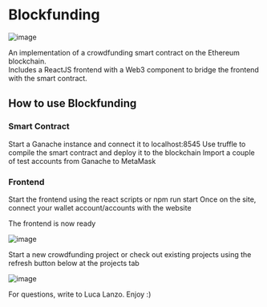 # Blockfunding
![image](https://user-images.githubusercontent.com/40578534/153142938-05969835-1d2b-496b-9e8f-367b5c290aa0.png)  

An implementation of a crowdfunding smart contract on the Ethereum blockchain.  
Includes a ReactJS frontend with a Web3 component to bridge the frontend with the smart contract.

## How to use Blockfunding
### Smart Contract
Start a Ganache instance and connect it to localhost:8545
Use truffle to compile the smart contract and deploy it to the blockchain
Import a couple of test accounts from Ganache to MetaMask

### Frontend
Start the frontend using the react scripts or npm run start
Once on the site, connect your wallet account/accounts with the website

The frontend is now ready

![image](https://user-images.githubusercontent.com/40578534/153139694-491221e5-2ca4-45fe-8fd6-b3f7abb3e99c.png)

Start a new crowdfunding project or check out existing projects using the refresh button below at the projects tab

![image](https://user-images.githubusercontent.com/40578534/153139908-a71dfc41-86a2-4b6a-866f-e2b0f5c5ffd1.png)

For questions, write to Luca Lanzo. Enjoy :)
